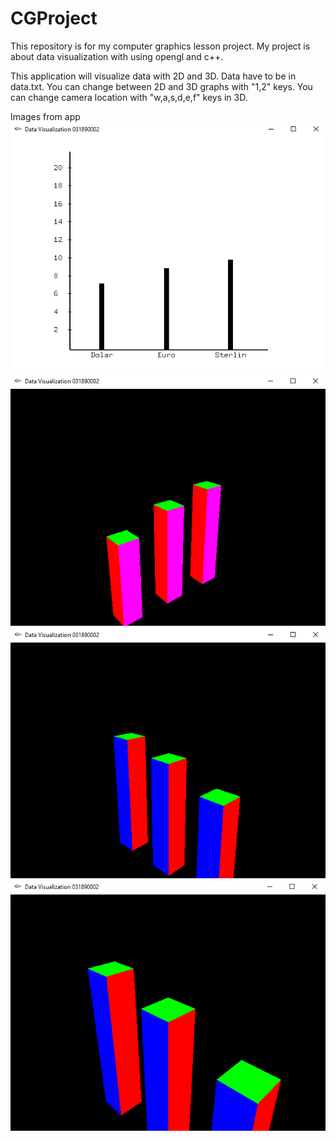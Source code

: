 # CGProject

This repository is for my computer graphics lesson project. My project is about data visualization with using opengl and c++.

This application will visualize data with 2D and 3D.
Data have to be in data.txt.
You can change between 2D and 3D graphs with "1,2" keys.
You can change camera location with "w,a,s,d,e,f" keys in 3D.

Images from app
![2D](https://github.com/mfindicak/CGProject/blob/master/images/2D.png?raw=true)
![3D Data Visualization](https://github.com/mfindicak/CGProject/blob/master/images/3D-1.png?raw=true)
![3D Data Visualization](https://github.com/mfindicak/CGProject/blob/master/images/3D-2.png?raw=true)
![3D Data Visualization](https://github.com/mfindicak/CGProject/blob/master/images/3D-3.png?raw=true)
